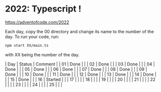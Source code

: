 # 2022: Typescript !

https://adventofcode.com/2022

Each day, copy the 00 directory and change its name to the number of the day.
To run your code, run:
```bash
npm start XX/main.ts
```
with XX being the number of the day.

| Day | Status | Comment |
| 01 | Done |  |
| 02 | Done |  |
| 03 | Done |  |
| 04 | Done |  |
| 05 | Done |  |
| 06 | Done |  |
| 07 | Done |  |
| 08 | Done |  |
| 09 | Done |  |
| 10 | Done |  |
| 11 | Done |  |
| 12 | Done |  |
| 13 | Done |  |
| 14 | Done |  |
| 15 | Done |  |
| 16 | Started |  |
| 17 |  |  |
| 18 |  |  |
| 19 |  |  |
| 20 |  |  |
| 21 |  |  |
| 22 |  |  |
| 23 |  |  |
| 24 |  |  |
| 25 |  |  |
